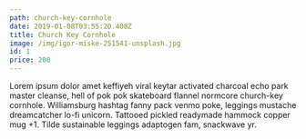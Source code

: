 ```yaml
---
path: church-key-cornhole
date: 2019-01-08T03:55:20.408Z
title: Church Key Cornhole
image: /img/igor-miske-251541-unsplash.jpg
id: 1
price: 200
---
```

Lorem ipsum dolor amet keffiyeh viral keytar activated charcoal echo park master cleanse, hell of pok pok skateboard flannel normcore church-key cornhole. Williamsburg hashtag fanny pack venmo poke, leggings mustache dreamcatcher lo-fi unicorn. Tattooed pickled readymade hammock copper mug +1. Tilde sustainable leggings adaptogen fam, snackwave yr.
